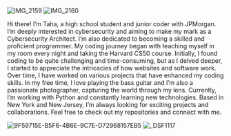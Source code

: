 ![IMG_2159](https://github.com/user-attachments/assets/9f277ffd-756c-4cc7-a00c-48a7dcb5f189) ![IMG_2160](https://github.com/user-attachments/assets/fe889534-3b66-4719-9d5c-6e0804383937)





Hi there! I’m Taha, a high school student and junior coder with JPMorgan. I’m deeply interested in cybersecurity and aiming to make my mark as a Cybersecurity Architect. I’m also dedicated to becoming a skilled and proficient programmer. My coding journey began with teaching myself in my room every night and taking the Harvard CS50 course. Initially, I found coding to be quite challenging and time-consuming, but as I delved deeper, I started to appreciate the intricacies of how websites and software work. Over time, I have worked on various projects that have enhanced my coding skills. In my free time, I love playing the bass guitar and I’m also a passionate photographer, capturing the world through my lens. Currently, I’m working with Python and constantly learning new technologies. Based in New York and New Jersey, I’m always looking for exciting projects and collaborations. Feel free to check out my repositories and connect with me.

![9F59715E-B5F6-4B6E-9C7E-D72968157EB5](https://github.com/user-attachments/assets/e1f73ab4-e628-47d8-9275-e18d7c61f0ec)
![_DSF1117](https://github.com/user-attachments/assets/0385ac96-49f9-4a1e-bbcd-1626931be199)


<!--
**TDVisuals/TDVisuals** is a ✨ _special_ ✨ repository because its `README.md` (this file) appears on your GitHub profile.

Here are some ideas to get you started:

- 🔭 I’m currently working on ...
- 🌱 I’m currently learning ...
- 👯 I’m looking to collaborate on ...
- 🤔 I’m looking for help with ...
- 💬 Ask me about ...
- 📫 How to reach me: ...
- 😄 Pronouns: ...
- ⚡ Fun fact: ...
-->
